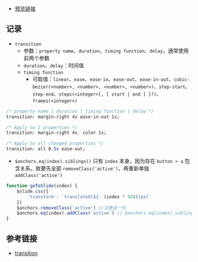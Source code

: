 - [预览链接]()

## 记录

- `transition`
    - 参数：`property name`、`duration`、`timing function`、`delay`，通常使用前两个参数
    - `duration`、`delay`：时间值
    - `timing function`
        - 可取值：`linear`、`ease`、`ease-in`、`ease-out`、`ease-in-out`、`cubic-bezier(<number>, <number>, <number>, <number>)`、`step-start`、 `step-end`、`steps(<integer>[, [ start | end ] ]?)`、`frames(<integer>)`
```css
/* property name | duration | timing function | delay */
transition: margin-right 4s ease-in-out 1s;

/* Apply to 2 properties */
transition: margin-right 4s, color 1s;

/* Apply to all changed properties */
transition: all 0.5s ease-out;
```

- `$anchors.eq(index).siblings()` 只有 `index` 本身，因为存在 `button > a` 包含关系，故要先全部 `removeClass('active')`，再重新单独 `addClass('active')`
```javascript
function goToSlide(index) {    
    $slide.css({
        'transform': `translateX(${- (index * 920)}px)`
    })
    $anchors.removeClass('active') //注意这一句
    $anchors.eq(index).addClass('active') // $anchors.eq(index).siblings() 只有 index 本身，因为存在 button > a 包含关系
}
```



## 参考链接

- [transition](https://developer.mozilla.org/en-US/docs/Web/CSS/transition#Syntax)
